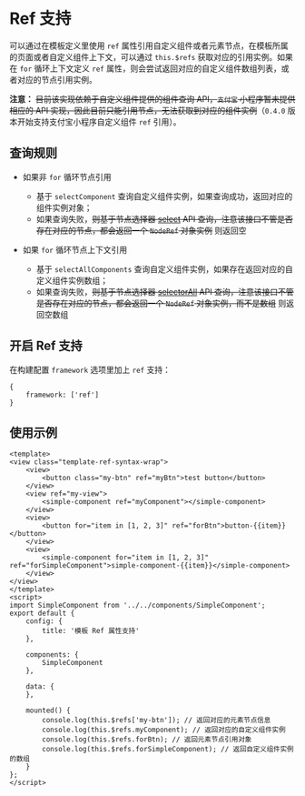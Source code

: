 # Ref 支持

可以通过在模板定义里使用 `ref` 属性引用自定义组件或者元素节点，在模板所属的页面或者自定义组件上下文，可以通过 `this.$refs` 获取对应的引用实例。如果在 `for` 循环上下文定义 `ref` 属性，则会尝试返回对应的自定义组件数组列表，或者对应的节点引用实例。

**注意：** ~~目前该实现依赖于自定义组件提供的组件查询 API，`支付宝` 小程序暂未提供相应的 API 实现，因此目前只能引用节点，无法获取到对应的组件实例~~（`0.4.0` 版本开始支持支付宝小程序自定义组件 `ref` 引用）。

## 查询规则

* 如果非 `for` 循环节点引用

    * 基于 `selectComponent` 查询自定义组件实例，如果查询成功，返回对应的组件实例对象；
    * 如果查询失败，~~则基于节点选择器 [select](https://developers.weixin.qq.com/miniprogram/dev/api/wxml/SelectorQuery.select.html) API 查询，注意该接口不管是否存在对应的节点，都会返回一个 `NodeRef` 对象实例~~ 则返回空

* 如果 `for` 循环节点上下文引用

    * 基于 `selectAllComponents` 查询自定义组件实例，如果存在返回对应的自定义组件实例数组；
    * 如果查询失败，~~则基于节点选择器 [selectorAll](https://developers.weixin.qq.com/miniprogram/dev/api/wxml/SelectorQuery.selectAll.html) API 查询，注意该接口不管是否存在对应的节点，都会返回一个 `NodeRef` 对象实例，而不是数组~~ 则返回空数组


## 开启 Ref 支持

在构建配置 `framework` 选项里加上 `ref` 支持：

```
{
    framework: ['ref']
}
```

## 使用示例

```
<template>
<view class="template-ref-syntax-wrap">
    <view>
        <button class="my-btn" ref="myBtn">test button</button>
    </view>
    <view ref="my-view">
        <simple-component ref="myComponent"></simple-component>
    </view>
    <view>
        <button for="item in [1, 2, 3]" ref="forBtn">button-{{item}}</button>
    </view>
    <view>
        <simple-component for="item in [1, 2, 3]" ref="forSimpleComponent">simple-component-{{item}}</simple-component>
    </view>
</view>
</template>
<script>
import SimpleComponent from '../../components/SimpleComponent';
export default {
    config: {
        title: '模板 Ref 属性支持'
    },

    components: {
        SimpleComponent
    },

    data: {
    },

    mounted() {
        console.log(this.$refs['my-btn']); // 返回对应的元素节点信息
        console.log(this.$refs.myComponent); // 返回对应的自定义组件实例
        console.log(this.$refs.forBtn); // 返回元素节点引用对象
        console.log(this.$refs.forSimpleComponent); // 返回自定义组件实例的数组
    }
};
</script>
```
